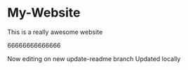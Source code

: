 # My-Website

This is a really awesome website

66666666666666

Now editing on new update-readme branch
 Updated locally
